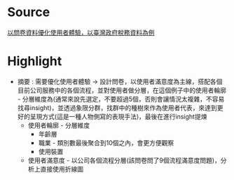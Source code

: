 # Source

[以問卷資料優化使用者體驗，以臺灣政府稅務資料為例](https://medium.com/finformation%E7%95%B6%E7%A8%8B%E5%BC%8F%E9%81%87%E4%B8%8A%E8%B2%A1%E5%8B%99%E9%87%91%E8%9E%8D/%E5%95%8F%E5%8D%B7%E6%95%B8%E6%93%9A%E5%84%AA%E5%8C%96%E4%BD%BF%E7%94%A8%E8%80%85%E9%AB%94%E9%A9%97-%E4%BB%A5%E8%87%BA%E7%81%A3%E7%A8%85%E5%8B%99%E5%AE%98%E7%B6%B2%E7%82%BA%E4%BE%8B-cb145f99961a)

# Highlight

* 摘要 : 需要優化使用者體驗 -> 設計問卷，以使用者滿意度為主線，搭配各個目前公司服務中的各個流程，並對使用者做分層，在這個例子中的使用者輪廓 - 分層維度為(通常來說先選定，不要超過5個，否則會讓情況太複雜，不容易找尋insight)，並透過象限分群，找群中的種樹來作為使用者代表，來達到更好的呈現方式(這是一種人物側寫的表現手法)，最後在進行insight提煉
    - 使用者輪廓 - 分層維度
        * 年齡層 
        * 職業 - 類別數最後聚合到10個之內，會更方便觀察
        * 使用裝置
    - 使用者滿意度 - 以公司各個流程分層(該問卷問了9個流程滿意度問題)，分析上直接使用折線圖
